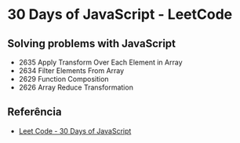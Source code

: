 
# 30 Days of JavaScript - LeetCode

## Solving problems with JavaScript

* 2635 Apply Transform Over Each Element in Array
* 2634 Filter Elements From Array
* 2629 Function Composition
* 2626 Array Reduce Transformation
## Referência

 - [Leet Code - 30 Days of JavaScript](https://leetcode.com/studyplan/30-days-of-javascript/)